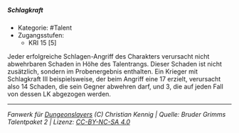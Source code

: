 <!---
Dies ist ein Fanwerk für DUNGEONSLAYERS (C) von Christian Kennig

Quellen:      [Bruder Grimms Talentpaket 2](https://www.f-space.de/ds4/downloads.html)
              [Talentbeschreibungen](https://www.f-space.de/ds4/tools-talentcards.html)
License:      [CC-BY-NC-SA 4.0](https://creativecommons.org/licenses/by-nc-sa/4.0/deed.de)
Richtlinien:  [Fanwerkrichtlinien](https://www.dungeonslayers.net/fanwerk-richtlinien/)
Autor:        Zauberlehrling
-->

  
##### Schlagkraft  
- Kategorie: #Talent  
- Zugangsstufen:  
  - KRI 15 [5]  

Jeder erfolgreiche Schlagen-Angriff des Charakters verursacht nicht abwehrbaren Schaden in Höhe des Talentrangs. Dieser Schaden ist nicht zusätzlich, sondern im Probenergebnis enthalten. Ein Krieger mit Schlagkraft III beispielsweise, der beim Angriff eine 17 erzielt, verursacht also 14 Schaden, die sein Gegner abwehren darf, und 3, die auf jeden Fall von dessen LK abgezogen werden.


___  
*Fanwerk für [Dungeonslayers](https://www.dungeonslayers.net/) (C) Christian Kennig | Quelle: Bruder Grimms Talentpaket 2 | Lizenz: [CC-BY-NC-SA 4.0](https://creativecommons.org/licenses/by-nc-sa/4.0/deed.de)*  